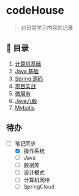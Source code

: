 # codeHouse
> 对日常学习内容的记录 
## 💾 目录
1. [计算机基础]()
2. [Java 基础](./docs/java/basic.md)
3. [Spring 源码]()
4. [项目实战]()
5. [微服务]()
6. [Java八股]()
7. [Mybatis](./docs/java/mybatis.md)

## 待办

- [ ] 笔记同步
  - [x] 操作系统
  - [ ] Java
  - [ ] 数据库
  - [ ] 设计模式
  - [ ] 计算机网络
  - [ ] SpringCloud